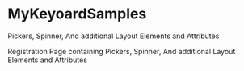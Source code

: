 # MyKeyoardSamples
Pickers, Spinner, And additional Layout Elements and Attributes

Registration Page containing Pickers, Spinner, And additional Layout Elements and Attributes
